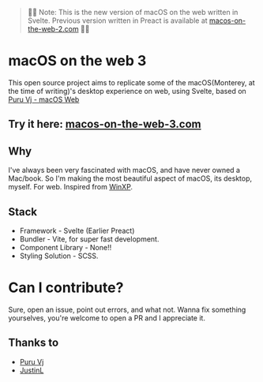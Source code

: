 > 🛑🛑 Note: This is the new version of macOS on the web written in Svelte. Previous version written in Preact is available at [macos-on-the-web-2.com](https://mac-os-on-the-web-2.vercel.app/) 🛑🛑

# macOS on the web 3

This open source project aims to replicate some of the macOS(Monterey, at the time of writing)'s desktop experience on web, using Svelte, based on [Puru Vj - macOS Web](https://github.com/puruvj/macos-web)

## Try it here: [macos-on-the-web-3.com](https://macos-on-the-web-3.vercel.app/)

## Why

I've always been very fascinated with macOS, and have never owned a Mac/book. So I'm making the most beautiful aspect of macOS, its desktop, myself. For web. Inspired from [WinXP](https://winxp.now.sh/).

## Stack

- Framework - Svelte (Earlier Preact)
- Bundler - Vite, for super fast development.
- Component Library - None!!
- Styling Solution - SCSS.

# Can I contribute?

Sure, open an issue, point out errors, and what not. Wanna fix something yourselves, you're welcome to open a PR and I appreciate it.

## Thanks to
- [Puru Vj](https://www.puruvj.dev/)
- [JustinL](https://sites.google.com/view/justinl-dev/home)


